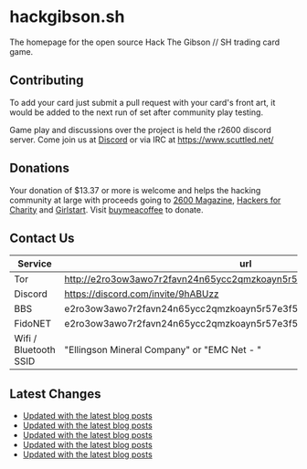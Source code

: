 # hackgibson.sh
The homepage for the open source Hack The Gibson // SH trading card game.


## Contributing

To add your card just submit a pull request with your card's front art, it would be added to the next run of set after community play testing.

Game play and discussions over the project is held the r2600 discord server. Come join us at [Discord](https://discord.com/invite/9hABUzz) or via IRC at https://www.scuttled.net/


## Donations

Your donation of $13.37 or more is welcome and helps the hacking community at large with proceeds going to [2600 Magazine](https://2600.com/), [Hackers for Charity](https://hackersforcharity.org) and [Girlstart](https://girlstart.org).  Visit [buymeacoffee](https://www.buymeacoffee.com/hackgibson.sh) to donate.


## Contact Us

Service | url
-|-
Tor | http://e2ro3ow3awo7r2favn24n65ycc2qmzkoayn5r57e3f56nvjwdcgg32ad.onion
Discord | https://discord.com/invite/9hABUzz
BBS | e2ro3ow3awo7r2favn24n65ycc2qmzkoayn5r57e3f56nvjwdcgg32ad.onion:23
FidoNET | e2ro3ow3awo7r2favn24n65ycc2qmzkoayn5r57e3f56nvjwdcgg32ad.onion:24554
Wifi / Bluetooth SSID | "Ellingson Mineral Company" or "EMC Net - <fidonet address>"

## Latest Changes
<!-- BLOG-POST-LIST:START -->
- [Updated with the latest blog posts](https://github.com/DFW2600/hackgibson.sh/commit/7861e23ca995203a05c60a50b4d0126f97e8b832)
- [Updated with the latest blog posts](https://github.com/DFW2600/hackgibson.sh/commit/9c6bbcfd3b6e9da18fbe576d2200c6f4ff871121)
- [Updated with the latest blog posts](https://github.com/DFW2600/hackgibson.sh/commit/37b3dd31de7854cc25ddf45da6e3751ddad4f97b)
- [Updated with the latest blog posts](https://github.com/DFW2600/hackgibson.sh/commit/84f47914785d7731944f5e71554cea595d7a0321)
- [Updated with the latest blog posts](https://github.com/DFW2600/hackgibson.sh/commit/2478c4983bd62b451c05969c49a2bab4d26413c4)
<!-- BLOG-POST-LIST:END -->
